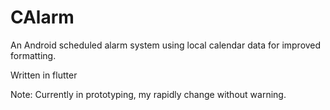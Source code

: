 # CAlarm
An Android scheduled alarm system using local calendar data for improved formatting.

Written in flutter

Note: Currently in prototyping, my rapidly change without warning.

